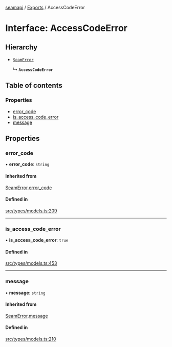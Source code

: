 [seamapi](../README.md) / [Exports](../modules.md) / AccessCodeError

# Interface: AccessCodeError

## Hierarchy

- [`SeamError`](SeamError.md)

  ↳ **`AccessCodeError`**

## Table of contents

### Properties

- [error\_code](AccessCodeError.md#error_code)
- [is\_access\_code\_error](AccessCodeError.md#is_access_code_error)
- [message](AccessCodeError.md#message)

## Properties

### error\_code

• **error\_code**: `string`

#### Inherited from

[SeamError](SeamError.md).[error_code](SeamError.md#error_code)

#### Defined in

[src/types/models.ts:209](https://github.com/seamapi/javascript/blob/main/src/types/models.ts#L209)

___

### is\_access\_code\_error

• **is\_access\_code\_error**: ``true``

#### Defined in

[src/types/models.ts:453](https://github.com/seamapi/javascript/blob/main/src/types/models.ts#L453)

___

### message

• **message**: `string`

#### Inherited from

[SeamError](SeamError.md).[message](SeamError.md#message)

#### Defined in

[src/types/models.ts:210](https://github.com/seamapi/javascript/blob/main/src/types/models.ts#L210)
